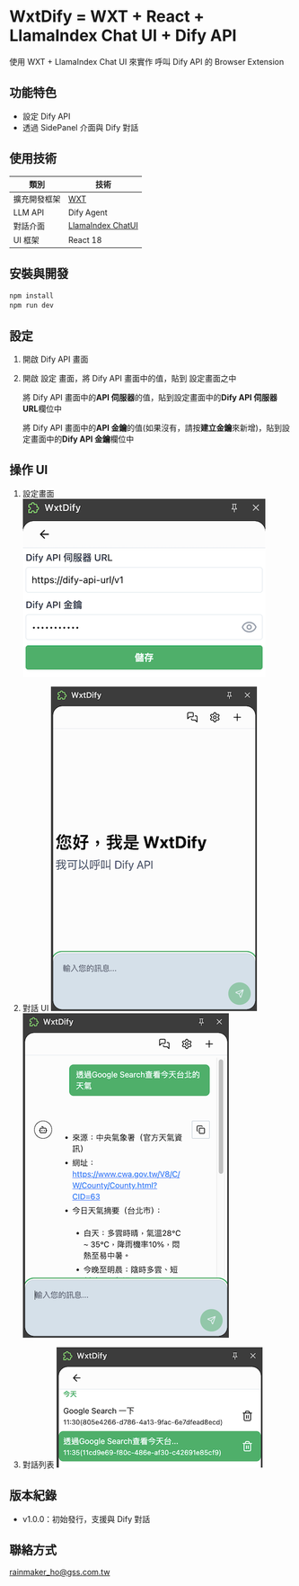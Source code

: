 # WxtDify = WXT + React + LlamaIndex Chat UI + Dify API

使用 WXT + LlamaIndex Chat UI 來實作 呼叫 Dify API 的 Browser Extension

## 功能特色

- 設定 Dify API
- 透過 SidePanel 介面與 Dify 對話

## 使用技術

| 類別         | 技術                                           |
| ------------ | ---------------------------------------------- |
| 擴充開發框架 | [WXT](https://wxt.dev/)                        |
| LLM API      | Dify Agent                                     |
| 對話介面     | [LlamaIndex ChatUI](https://ui.llamaindex.ai/) |
| UI 框架      | React 18                                       |

## 安裝與開發

```bash
npm install
npm run dev
```

## 設定

1. 開啟 Dify API 畫面
2. 開啟 設定 畫面，將 Dify API 畫面中的值，貼到 設定畫面之中

   將 Dify API 畫面中的**API 伺服器**的值，貼到設定畫面中的**Dify API 伺服器 URL**欄位中

   將 Dify API 畫面中的**API 金鑰**的值(如果沒有，請按**建立金鑰**來新增)，貼到設定畫面中的**Dify API 金鑰**欄位中

## 操作 UI

1. 設定畫面
   <img src="./assets/01.png">

2. 對話 UI
   <img src="./assets/02.png">
   <img src="./assets/03.png">

3. 對話列表
   <img src="./assets/04.png">

## 版本紀錄

- v1.0.0：初始發行，支援與 Dify 對話

## 聯絡方式

rainmaker_ho@gss.com.tw
